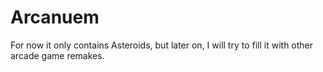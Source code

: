 # Arcanuem
For now it only contains Asteroids, but later on, I will try to fill it with other arcade game remakes.
